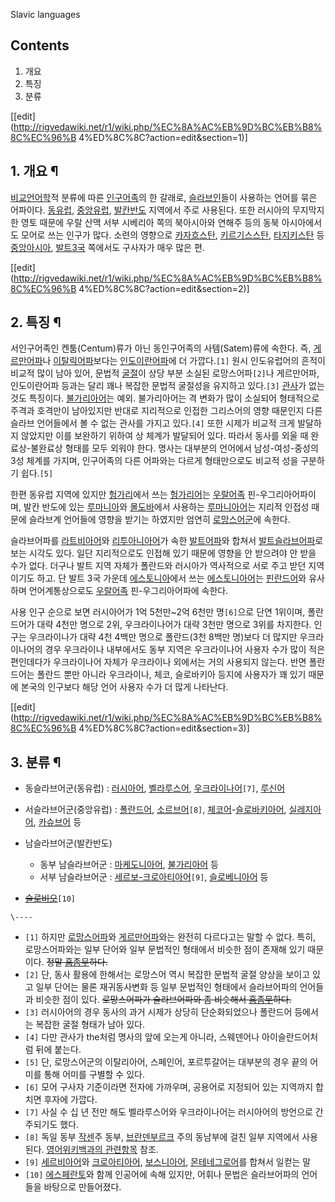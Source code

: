 Slavic languages

## Contents

    

1. 개요 
2. 특징 
3. 분류 

[[edit](http://rigvedawiki.net/r1/wiki.php/%EC%8A%AC%EB%9D%BC%EB%B8%8C%EC%96%B
4%ED%8C%8C?action=edit&section=1)]

## 1. 개요 ¶

[비교언어학](%EB%B9%84%EA%B5%90%EC%96%B8%EC%96%B4%ED%95%99.md)적 분류에 따른
[인구어족](%EC%9D%B8%EA%B5%AC%EC%96%B4%EC%A1%B1.md)의 한 갈래로,
[슬라브인](%EC%8A%AC%EB%9D%BC%EB%B8%8C%EC%9D%B8.md)들이 사용하는 언어를 묶은 어파이다.
[동유럽](%EB%8F%99%EC%9C%A0%EB%9F%BD.md),
[중앙유럽](%EC%A4%91%EC%95%99%EC%9C%A0%EB%9F%BD.md), [발칸반도](%EB%B0%9C%EC%B9%B8%20%EB%B0%98%EB%8F%84.md) 지역에서 주로 사용된다. 또한 러시아의 무지막지한
영토 때문에 우랄 산맥 서부 시베리아 쪽의 북아시아와 연해주 등의 동북 아시아에서도 모어로 쓰는 인구가 많다. 소련의 영향으로
[카자흐스탄](%EC%B9%B4%EC%9E%90%ED%9D%90%EC%8A%A4%ED%83%84.md),
[키르기스스탄](%ED%82%A4%EB%A5%B4%EA%B8%B0%EC%8A%A4%EC%8A%A4%ED%83%84.md),
[타지키스탄](%ED%83%80%EC%A7%80%ED%82%A4%EC%8A%A4%ED%83%84.md) 등
[중앙아시아](%EC%A4%91%EC%95%99%EC%95%84%EC%8B%9C%EC%95%84.md), [발트3국](%EB%B0%9C%ED%8A%B8%203%EA%B5%AD.md) 쪽에서도 구사자가 매우 많은 편.

  

[[edit](http://rigvedawiki.net/r1/wiki.php/%EC%8A%AC%EB%9D%BC%EB%B8%8C%EC%96%B
4%ED%8C%8C?action=edit&section=2)]

## 2. 특징 ¶

서인구어족인 켄툼(Centum)류가 아닌 동인구어족의 사템(Satem)류에 속한다. 즉,
[게르만어파](%EA%B2%8C%EB%A5%B4%EB%A7%8C%EC%96%B4%ED%8C%8C.md)나
[이탈릭어파](%EC%9D%B4%ED%83%88%EB%A6%AD%EC%96%B4%ED%8C%8C.md)보다는
[인도이란어파](%EC%9D%B8%EB%8F%84%EC%9D%B4%EB%9E%80%EC%96%B4%ED%8C%8C.md)에 더
가깝다.`[1]` 원시 인도유럽어의 흔적이 비교적 많이 남아 있어, 문법적 [굴절](%EA%B5%B4%EC%A0%88.md)이 상당
부분 소실된 로망스어파`[2]`나 게르만어파, 인도이란어파 등과는 달리 꽤나 복잡한 문법적 굴절성을 유지하고 있다.`[3]`
[관사](%EA%B4%80%EC%82%AC.md)가 없는 것도 특징이다.
[불가리아어](%EB%B6%88%EA%B0%80%EB%A6%AC%EC%95%84%EC%96%B4.md)는 예외. 불가리아어는 격 변화가
많이 소실되어 형태적으로 주격과 호격만이 남아있지만 반대로 지리적으로 인접한 그리스어의 영향 때문인지 다른 슬라브 언어들에서 볼 수 없는
관사를 가지고 있다.`[4]` 또한 시제가 비교적 크게 발달하지 않았지만 이를 보완하기 위하여 상 체계가 발달되어 있다. 따라서 동사를 외울
때 완료상-불완료상 형태를 모두 외워야 한다. 명사는 대부분의 언어에서 남성-여성-중성의 3성 체계를 가지며, 인구어족의 다른 어파와는
다르게 형태만으로도 비교적 성을 구분하기 쉽다.`[5]`

  

한편 동유럽 지역에 있지만 [헝가리](%ED%97%9D%EA%B0%80%EB%A6%AC.md)에서 쓰는
[헝가리어](%ED%97%9D%EA%B0%80%EB%A6%AC%EC%96%B4.md)는
[우랄어족](%EC%9A%B0%EB%9E%84%EC%96%B4%EC%A1%B1.md) 핀-우그리아어파이며, 발칸 반도에 있는
[루마니아](%EB%A3%A8%EB%A7%88%EB%8B%88%EC%95%84.md)와
[몰도바](%EB%AA%B0%EB%8F%84%EB%B0%94.md)에서 사용하는
[루마니아어](%EB%A3%A8%EB%A7%88%EB%8B%88%EC%95%84%EC%96%B4.md)는 지리적 인접성 때문에 슬라브계
언어들에 영향을 받기는 하였지만 엄연히
[로망스어군](%EB%A1%9C%EB%A7%9D%EC%8A%A4%EC%96%B4%EA%B5%B0.md)에 속한다.

  

슬라브어파를 [라트비아어](%EB%9D%BC%ED%8A%B8%EB%B9%84%EC%95%84%EC%96%B4.md)와
[리투아니아어](%EB%A6%AC%ED%88%AC%EC%95%84%EB%8B%88%EC%95%84%EC%96%B4.md)가 속한
[발트어파](%EB%B0%9C%ED%8A%B8%EC%96%B4%ED%8C%8C.md)와 합쳐서 [발트슬라브어파](%EB%B0%9C%ED%8A%B8%EC%8A%AC%EB%9D%BC%EB%B8%8C%EC%96%B4%ED%8C%8C.md)로 보는 시각도 있다. 일단
지리적으로도 인접해 있기 때문에 영향을 안 받으려야 안 받을 수가 없다. 더구나 발트 지역 자체가 폴란드와 러시아가 역사적으로 서로 주고
받던 지역이기도 하고. 단 발트 3국 가운데
[에스토니아](%EC%97%90%EC%8A%A4%ED%86%A0%EB%8B%88%EC%95%84.md)에서 쓰는
[에스토니아어](%EC%97%90%EC%8A%A4%ED%86%A0%EB%8B%88%EC%95%84%EC%96%B4.md)는
[핀란드어](%ED%95%80%EB%9E%80%EB%93%9C%EC%96%B4.md)와 유사하며 언어계통상으로도
[우랄어족](%EC%9A%B0%EB%9E%84%EC%96%B4%EC%A1%B1.md) 핀-우그리아어파에 속한다.

  

사용 인구 순으로 보면 러시아어가 1억 5천만~2억 6천만 명`[6]`으로 단연 1위이며, 폴란드어가 대략 4천만 명으로 2위,
우크라이나어가 대략 3천만 명으로 3위를 차지한다. 인구는 우크라이나가 대략 4천 4백만 명으로 폴란드(3천 8백만 명)보다 더 많지만
우크라이나어의 경우 우크라이나 내부에서도 동부 지역은 우크라이나어 사용자 수가 많이 적은 편인데다가 우크라이나어 자체가 우크라이나 외에서는
거의 사용되지 않는다. 반면 폴란드어는 폴란드 뿐만 아니라 우크라이나, 체코, 슬로바키아 등지에 사용자가 꽤 있기 때문에 본국의 인구보다
해당 언어 사용자 수가 더 많게 나타난다.

  

[[edit](http://rigvedawiki.net/r1/wiki.php/%EC%8A%AC%EB%9D%BC%EB%B8%8C%EC%96%B
4%ED%8C%8C?action=edit&section=3)]

## 3. 분류 ¶

  * 동슬라브어군(동유럽) : [러시아어](%EB%9F%AC%EC%8B%9C%EC%95%84%EC%96%B4.md), [벨라루스어](%EB%B2%A8%EB%9D%BC%EB%A3%A8%EC%8A%A4%EC%96%B4.md), [우크라이나어](%EC%9A%B0%ED%81%AC%EB%9D%BC%EC%9D%B4%EB%82%98%EC%96%B4.md)`[7]`, [루신어](%EB%A3%A8%EC%8B%A0%EC%96%B4.md)
  * 서슬라브어군(중앙유럽) : [폴란드어](%ED%8F%B4%EB%9E%80%EB%93%9C%EC%96%B4.md), [소르브어](%EC%86%8C%EB%A5%B4%EB%B8%8C%EC%96%B4.md)`[8]`, [체코어](%EC%B2%B4%EC%BD%94%EC%96%B4.md)-[슬로바키아어](%EC%8A%AC%EB%A1%9C%EB%B0%94%ED%82%A4%EC%95%84%EC%96%B4.md), [실레지아어](%EC%8B%A4%EB%A0%88%EC%A7%80%EC%95%84%EC%96%B4.md), [카슈브어](%EC%B9%B4%EC%8A%88%EB%B8%8C%EC%96%B4.md) 등
  * 남슬라브어군(발칸반도)  

    * 동부 남슬라브어군 : [마케도니아어](%EB%A7%88%EC%BC%80%EB%8F%84%EB%8B%88%EC%95%84%EC%96%B4.md), [불가리아어](%EB%B6%88%EA%B0%80%EB%A6%AC%EC%95%84%EC%96%B4.md) 등
    * 서부 남슬라브어군 : [세르보-크로아티아어](%EC%84%B8%EB%A5%B4%EB%B3%B4-%ED%81%AC%EB%A1%9C%EC%95%84%ED%8B%B0%EC%95%84%EC%96%B4.md)`[9]`, [슬로베니아어](%EC%8A%AC%EB%A1%9C%EB%B2%A0%EB%8B%88%EC%95%84%EC%96%B4.md) 등
  * <del>[슬로비오](%EC%8A%AC%EB%A1%9C%EB%B9%84%EC%98%A4.md)</del>`[10]`

`\----`

  * `[1]` 하지만 [로망스어파](%EB%A1%9C%EB%A7%9D%EC%8A%A4%EC%96%B4%ED%8C%8C.md)와 [게르만어파](%EA%B2%8C%EB%A5%B4%EB%A7%8C%EC%96%B4%ED%8C%8C.md)와는 완전히 다르다고는 말할 수 없다. 특히, 로망스어파와는 일부 단어와 일부 문법적인 형태에서 비슷한 점이 존재해 있기 때문이다. <del>정말 [흠좀무](%ED%9D%A0%EC%A2%80%EB%AC%B4.md)하다.</del>
  * `[2]` 단, 동사 활용에 한해서는 로망스어 역시 복잡한 문법적 굴절 양상을 보이고 있고 일부 단어는 물론 재귀동사변화 등 일부 문법적인 형태에서 슬라브어파의 언어들과 비슷한 점이 있다. <del>로망스어파가 슬라브어파와 좀 비슷해서 [흠좀무](%ED%9D%A0%EC%A2%80%EB%AC%B4.md)하다.</del>
  * `[3]` 러시아어의 경우 동사의 과거 시제가 상당히 단순화되었으나 폴란드어 등에서는 복잡한 굴절 형태가 남아 있다.
  * `[4]` 다만 관사가 the처럼 명사의 앞에 오는게 아니라, 스웨덴어나 아이슬란드어처럼 뒤에 붙는다.
  * `[5]` 단, 로망스어군의 이탈리아어, 스페인어, 포르투갈어는 대부분의 경우 끝의 어미를 통해 어미를 구별할 수 있다.
  * `[6]` 모어 구사자 기준이라면 전자에 가까우며, 공용어로 지정되어 있는 지역까지 합치면 후자에 가깝다.
  * `[7]` 사실 수 십 년 전만 해도 벨라루스어와 우크라이나어는 러시아어의 방언으로 간주되기도 했다.
  * `[8]` 독일 동부 [작센](%EC%9E%91%EC%84%BC.md)주 동부, [브란덴부르크](%EB%B8%8C%EB%9E%80%EB%8D%B4%EB%B6%80%EB%A5%B4%ED%81%AC.md) 주의 동남부에 걸친 일부 지역에서 사용된다. [영어위키백과의 관련항목](http://en.wikipedia.org/wiki/Sorbian_languages) 참조.
  * `[9]` [세르비아어](%EC%84%B8%EB%A5%B4%EB%B9%84%EC%95%84%EC%96%B4.md)와 [크로아티아어](%ED%81%AC%EB%A1%9C%EC%95%84%ED%8B%B0%EC%95%84%EC%96%B4.md), [보스니아어](%EB%B3%B4%EC%8A%A4%EB%8B%88%EC%95%84%EC%96%B4.md), [몬테네그로어](%EB%AA%AC%ED%85%8C%EB%84%A4%EA%B7%B8%EB%A1%9C%EC%96%B4.md)를 합쳐서 일컫는 말
  * `[10]` [에스페란토](%EC%97%90%EC%8A%A4%ED%8E%98%EB%9E%80%ED%86%A0.md)와 함께 인공어에 속해 있지만, 어휘나 문법은 슬라브어파의 언어들을 바탕으로 만들어졌다.

